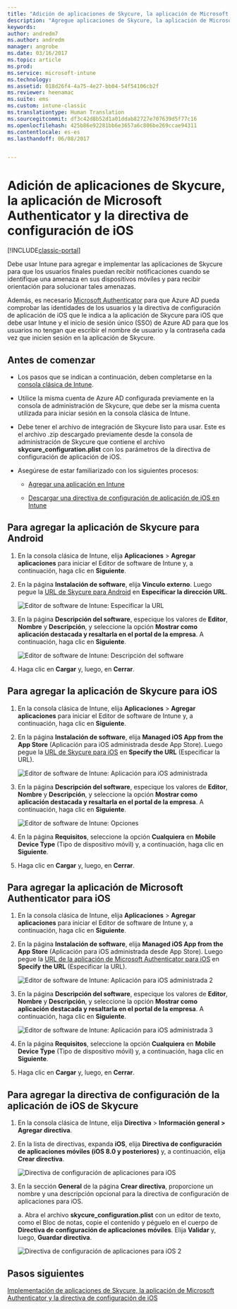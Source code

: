 ```yaml
---
title: "Adición de aplicaciones de Skycure, la aplicación de Microsoft Authenticator y la directiva de configuración de iOS"
description: "Agregue aplicaciones de Skycure, la aplicación de Microsoft Authenticator y la directiva de configuración de iOS en la consola clásica de Intune."
keywords: 
author: andredm7
ms.author: andredm
manager: angrobe
ms.date: 03/16/2017
ms.topic: article
ms.prod: 
ms.service: microsoft-intune
ms.technology: 
ms.assetid: 018d26f4-4a75-4e27-bb04-54f54106cb2f
ms.reviewer: heenamac
ms.suite: ems
ms.custom: intune-classic
ms.translationtype: Human Translation
ms.sourcegitcommit: df3c42d8b52d1a01ddab82727e707639d5f77c16
ms.openlocfilehash: 425b86e92281bb6e3657a6c806be269ccae94311
ms.contentlocale: es-es
ms.lasthandoff: 06/08/2017


---
```


# <a name="add-skycure-apps-microsoft-authenticator-app-and-ios-configuration-policy"></a>Adición de aplicaciones de Skycure, la aplicación de Microsoft Authenticator y la directiva de configuración de iOS

[!INCLUDE[classic-portal](../includes/classic-portal.md)]

Debe usar Intune para agregar e implementar las aplicaciones de Skycure para que los usuarios finales puedan recibir notificaciones cuando se identifique una amenaza en sus dispositivos móviles y para recibir orientación para solucionar tales amenazas.

Además, es necesario [Microsoft Authenticator](https://docs.microsoft.com/azure/multi-factor-authentication/end-user/microsoft-authenticator-app-how-to) para que Azure AD pueda comprobar las identidades de los usuarios y la directiva de configuración de aplicación de iOS que le indica a la aplicación de Skycure para iOS que debe usar Intune y el inicio de sesión único (SSO) de Azure AD para que los usuarios no tengan que escribir el nombre de usuario y la contraseña cada vez que inicien sesión en la aplicación de Skycure.

## <a name="before-you-begin"></a>Antes de comenzar

-   Los pasos que se indican a continuación, deben completarse en la [consola clásica de Intune](https://manage.microsoft.com/).

-   Utilice la misma cuenta de Azure AD configurada previamente en la consola de administración de Skycure, que debe ser la misma cuenta utilizada para iniciar sesión en la consola clásica de Intune.

-   Debe tener el archivo de integración de Skycure listo para usar. Este es el archivo .zip descargado previamente desde la consola de administración de Skycure que contiene el archivo **skycure\_configuration.plist** con los parámetros de la directiva de configuración de aplicación de iOS.

-   Asegúrese de estar familiarizado con los siguientes procesos:

    -   [Agregar una aplicación en Intune](/intune-classic/deploy-use/add-apps)

    -   [Descargar una directiva de configuración de aplicación de iOS en Intune](/intune-classic/deploy-use/configure-ios-apps-with-mobile-app-configuration-policies-in-microsoft-intune)

## <a name="to-add-the-skycure-app-for-android"></a>Para agregar la aplicación de Skycure para Android

1.  En la consola clásica de Intune, elija **Aplicaciones** &gt; **Agregar aplicaciones** para iniciar el Editor de software de Intune y, a continuación, haga clic en **Siguiente**.

2.  En la página **Instalación de software**, elija **Vínculo externo**. Luego pegue la [URL de Skycure para Android](https://play.google.com/store/apps/details?id=com.skycure.skycure) en **Especificar la dirección URL**.

    ![Editor de software de Intune: Especificar la URL](../media/mtp/skycure-add-apps-1.png)

3.  En la página **Descripción del software**, especique los valores de **Editor**, **Nombre** y **Descripción**, y seleccione la opción **Mostrar como aplicación destacada y resaltarla en el portal de la empresa**. A continuación, haga clic en **Siguiente**.

    ![Editor de software de Intune: Descripción del software](../media/mtp/skycure-add-apps-2.png)

4.  Haga clic en **Cargar** y, luego, en **Cerrar**.

## <a name="to-add-the-skycure-app-for-ios"></a>Para agregar la aplicación de Skycure para iOS

1.  En la consola clásica de Intune, elija **Aplicaciones** &gt; **Agregar aplicaciones** para iniciar el Editor de software de Intune y, a continuación, haga clic en **Siguiente**.

2.  En la página **Instalación de software**, elija **Managed iOS App from the App Store** (Aplicación para iOS administrada desde App Store). Luego pegue la [URL de Skycure para iOS](https://itunes.apple.com/us/app/skycure/id695620821?mt=8) en **Specify the URL** (Especificar la URL).

    ![Editor de software de Intune: Aplicación para iOS administrada](../media/mtp/skycure-add-apps-3.png)

3.  En la página **Descripción del software**, especique los valores de **Editor**, **Nombre** y **Descripción**, y seleccione la opción **Mostrar como aplicación destacada y resaltarla en el portal de la empresa**. A continuación, haga clic en **Siguiente**.

    ![Editor de software de Intune: Opciones](../media/mtp/skycure-add-apps-4.png)

4.  En la página **Requisitos**, seleccione la opción **Cualquiera** en **Mobile Device Type** (Tipo de dispositivo móvil) y, a continuación, haga clic en **Siguiente**.

5.  Haga clic en **Cargar** y, luego, en **Cerrar**.

## <a name="to-add-the-microsoft-authenticator-app-for-ios"></a>Para agregar la aplicación de Microsoft Authenticator para iOS

1.  En la consola clásica de Intune, elija **Aplicaciones** &gt; **Agregar aplicaciones** para iniciar el Editor de software de Intune y, a continuación, haga clic en **Siguiente**.

2.  En la página **Instalación de software**, elija **Managed iOS App from the App Store** (Aplicación para iOS administrada desde App Store). Luego pegue la [URL de la aplicación de Microsoft Authenticator para iOS](https://itunes.apple.com/us/app/microsoft-authenticator/id983156458?mt=8) en **Specify the URL** (Especificar la URL).

    ![Editor de software de Intune: Aplicación para iOS administrada 2](../media/mtp/skycure-add-apps-5.png)

3.  En la página **Descripción del software**, especique los valores de **Editor**, **Nombre** y **Descripción**, y seleccione la opción **Mostrar como aplicación destacada y resaltarla en el portal de la empresa**. A continuación, haga clic en **Siguiente**.

    ![Editor de software de Intune: Aplicación para iOS administrada 3](../media/mtp/skycure-add-apps-6.png)

4.  En la página **Requisitos**, seleccione la opción **Cualquiera** en **Mobile Device Type** (Tipo de dispositivo móvil) y, a continuación, haga clic en **Siguiente**.

5.  Haga clic en **Cargar** y, luego, en **Cerrar**.

## <a name="to-add-the-skycure-ios-app-configuration-policy"></a>Para agregar la directiva de configuración de la aplicación de iOS de Skycure

1.  En la consola clásica de Intune, elija **Directiva** &gt; **Información general &gt; Agregar directiva**.

2.  En la lista de directivas, expanda **iOS**, elija **Directiva de configuración de aplicaciones móviles (iOS 8.0 y posteriores)** y, a continuación, elija **Crear directiva**.

    ![Directiva de configuración de aplicaciones para iOS](../media/mtp/skycure-add-apps-7.png)

3.  En la sección **General** de la página **Crear directiva**, proporcione un nombre y una descripción opcional para la directiva de configuración de aplicaciones para iOS.

    a.  Abra el archivo **skycure\_configuration.plist** con un editor de texto, como el Bloc de notas, copie el contenido y péguelo en el cuerpo de **Directiva de configuración de aplicaciones móviles**. Elija **Validar** y, luego, **Guardar directiva**.

       ![Directiva de configuración de aplicaciones para iOS 2](../media/mtp/skycure-add-apps-8.png)

## <a name="next-steps"></a>Pasos siguientes

[Implementación de aplicaciones de Skycure, la aplicación de Microsoft Authenticator y la directiva de configuración de iOS](/intune-classic/deploy-use/deploy-skycure-apps-microsoft-authenticator-app-and-ios-app-configuration-policy)

